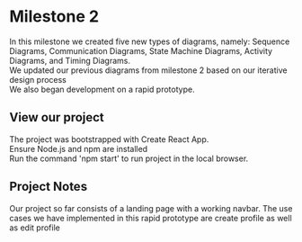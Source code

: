 # Milestone 2
In this milestone we created five new types of diagrams, namely: Sequence Diagrams, Communication Diagrams, State Machine Diagrams, Activity Diagrams, and Timing Diagrams.<br>
We updated our previous diagrams from milestone 2 based on our iterative design process <br>
We also began development on a rapid prototype. 
## View our project
The project was bootstrapped with Create React App. <br>
Ensure Node.js and npm are installed <br>
Run the command 'npm start' to run project in the local browser.
## Project Notes
Our project so far consists of a landing page with a working navbar. The use cases we have implemented in this rapid prototype are create profile as well as edit profile
